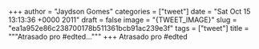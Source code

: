 
+++
author = "Jaydson Gomes"
categories = ["tweet"]
date = "Sat Oct 15 13:13:36 +0000 2011"
draft = false
image = "{TWEET_IMAGE}"
slug = "ea1a952e86c238700178b511361bcb91ac239e3f"
tags = ["tweet"]
title = """Atrasado pro #edted..."""
+++
Atrasado pro #edted
